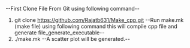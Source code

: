 --First Clone File From Git using following command--
1. git clone https://github.com/Rajatb631/Make_cpp.git 
--Run make.mk (make file) using following command this will compile cpp file and generate file_generate_executable--
2. ./make.mk
--A scatter plot will be generated.--
